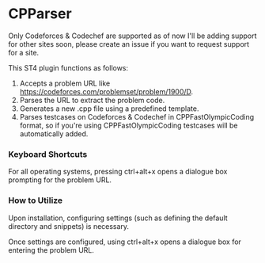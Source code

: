 # CPParser
Only Codeforces & Codechef are supported as of now I'll be adding support for other sites soon, please create an issue if you want to request support for a site.

This ST4 plugin functions as follows:

1. Accepts a problem URL like https://codeforces.com/problemset/problem/1900/D.
2. Parses the URL to extract the problem code.
3. Generates a new .cpp file using a predefined template.
4. Parses testcases on Codeforces & Codechef in CPPFastOlympicCoding format, so if you're using CPPFastOlympicCoding testcases will be automatically added.

### Keyboard Shortcuts

For all operating systems, pressing ctrl+alt+x opens a dialogue box prompting for the problem URL.

### How to Utilize

Upon installation, configuring settings (such as defining the default directory and snippets) is necessary.

Once settings are configured, using ctrl+alt+x opens a dialogue box for entering the problem URL.
